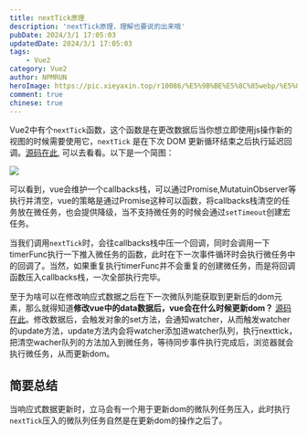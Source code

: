 ```yaml
---
title: nextTick原理
description: 'nextTick原理，理解也要说的出来哦'
pubDate: 2024/3/1 17:05:03
updatedDate: 2024/3/1 17:05:03
tags:
    - Vue2
category: Vue2
author: NPMRUN
heroImage: https://pic.xieyaxin.top/r10086/%E5%9B%BE%E5%8C%85webp/%E5%8A%A8%E6%BC%AB%E7%BB%BC%E5%90%882/72354736_p0.webp
comment: true
chinese: true
---
```


Vue2中有个`nextTick`函数，这个函数是在更改数据后当你想立即使用js操作新的视图的时候需要使用它，`nextTick` 是在下次 DOM 更新循环结束之后执行延迟回调。[源码在此](https://github.com/vuejs/vue/blob/main/src/core/util/next-tick.ts#L88), 可以去看看。以下是一个简图：

![](/article/nextTick原理/2024-03-01_01-18-40-08.png)

可以看到，vue会维护一个callbacks栈，可以通过Promise,MutatuinObserver等执行并清空，vue的策略是通过Promise这种可以函数，将callbacks栈清空的任务放在微任务，也会提供降级，当不支持微任务的时候会通过`setTimeout`创建宏任务。

当我们调用`nextTick`时，会往callbacks栈中压一个回调，同时会调用一下timerFunc执行一下推入微任务的函数，此时在下一次事件循环时会执行微任务中的回调了。当然，如果重复执行timerFunc并不会重复的创建微任务，而是将回调函数压入callbacks栈，一次全部执行完毕。

至于为啥可以在修改响应式数据之后在下一次微队列能获取到更新后的dom元素，那么就得知道**修改vue中的data数据后，vue会在什么时候更新dom？** [源码在此](https://github.com/vuejs/vue/blob/bed04a77e575d6c4c1d903f60087dca874f7213e/src/core/observer/scheduler.ts#L197)。修改数据后，会触发对象的set方法，会通知watcher，从而触发watcher的update方法，update方法内会将watcher添加进watcher队列，执行nexttick，把清空wacher队列的方法加入到微任务，等待同步事件执行完成后，浏览器就会执行微任务，从而更新dom。

## 简要总结

当响应式数据更新时，立马会有一个用于更新dom的微队列任务压入，此时执行`nextTick`压入的微队列任务自然是在更新dom的操作之后了。